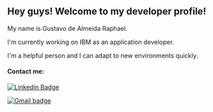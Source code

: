 ## Hey guys! Welcome to my developer profile!

My name is Gustavo de Almeida Raphael.

I'm currently working on IBM as an application developer.

I'm a helpful person and I can adapt to new environments quickly.


#### Contact me:
[![Linkedin Badge](https://img.shields.io/badge/-GustavodeAlmeidaRaphael-blue?style=flat-square&logo=Linkedin&logoColor=white&link=https://www.linkedin.com/in/isadora-rodrigues-stangarlin-48402b141/)](https://www.linkedin.com/in/gustavoalmeidaraphael/)

[![Gmail badge](https://img.shields.io/badge/-gustavo.almeidaraphael-red?style=flat-square&logo=Gmail&logoColor=white&link=mailto:gustavo.almeidaraphael@gmail.com)](mailto:gustavo.almeidaraphael@gmail.com)
